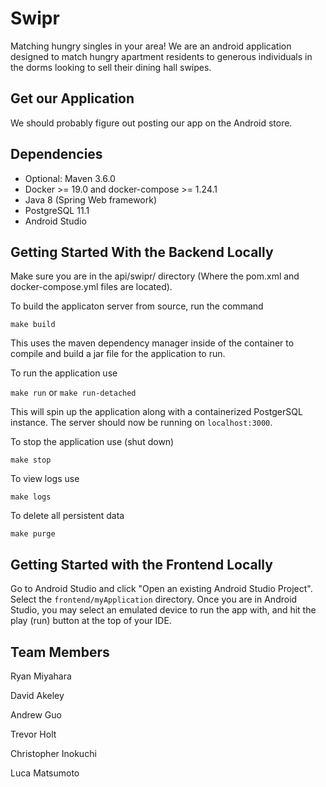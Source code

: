 # Swipr #

Matching hungry singles in your area! We are an android application designed to match hungry apartment residents to generous individuals in the dorms looking to sell their dining hall swipes.


## Get our Application ##
We should probably figure out posting our app on the Android store. 

## Dependencies ##

- Optional: Maven 3.6.0
- Docker >= 19.0 and docker-compose >= 1.24.1
- Java 8 (Spring Web framework)
- PostgreSQL 11.1
- Android Studio
## Getting Started With the Backend Locally ##

Make sure you are in the api/swipr/ directory (Where the pom.xml and docker-compose.yml files are located).

To build the applicaton server from source, run the command

`make build`

This uses the maven dependency manager inside of the container to compile and build a jar file for the application to run. 

To run the application use

`make run` or `make run-detached`

This will spin up the application along with a containerized PostgerSQL instance.
The server should now be running on `localhost:3000`.

To stop the application use (shut down)

`make stop`

To view logs use

`make logs`

To delete all persistent data

`make purge`

## Getting Started with the Frontend Locally ## 

Go to Android Studio and click "Open an existing Android Studio Project". Select the 
`frontend/myApplication` directory. Once you are in Android Studio, you may select an emulated device to run the app with, and hit the play (run) button at the top of your IDE. 

## Team Members ##

Ryan Miyahara

David Akeley

Andrew Guo

Trevor Holt

Christopher Inokuchi

Luca Matsumoto
